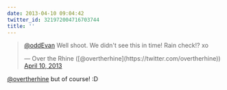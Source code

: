 ```yaml
---
date: 2013-04-10 09:04:42
twitter_id: 321972004716703744
title: ''
---
```


<blockquote class="twitter-tweet"><p lang="en" dir="ltr"><a href="https://twitter.com/oddEvan?ref_src=twsrc%5Etfw">@oddEvan</a> Well shoot. We didn&#39;t see this in time! Rain check!? xo</p>&mdash; Over the Rhine ([@overtherhine](https://twitter.com/overtherhine)) <a href="https://twitter.com/overtherhine/status/321856427775909889?ref_src=twsrc%5Etfw">April 10, 2013</a></blockquote>
<script async src="https://platform.twitter.com/widgets.js" charset="utf-8"></script>

[@overtherhine](https://twitter.com/overtherhine) but of course! :D
